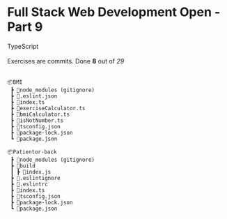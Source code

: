 <h1>Full Stack Web Development Open - Part 9</h1>

TypeScript</br></br>
Exercises are commits. Done **8** out of _29_
</br></br>

```
📦BMI
 ┣ 📂node_modules (gitignore)
 ┣ 📜.eslint.json
 ┣ 📜index.ts
 ┣ 📜exerciseCalculator.ts
 ┣ 📜bmiCalculator.ts
 ┣ 📜isNotNumber.ts
 ┣ 📜tsconfig.json
 ┣ 📜package-lock.json
 ┗ 📜package.json
```

```
📦Patientor-back
 ┣ 📂node_modules (gitignore)
 ┣ 📂build
 ┃ ┣ 📜index.js
 ┣ 📜.eslintignore
 ┣ 📜.eslintrc
 ┣ 📜index.ts
 ┣ 📜tsconfig.json
 ┣ 📜package-lock.json
 ┗ 📜package.json
```